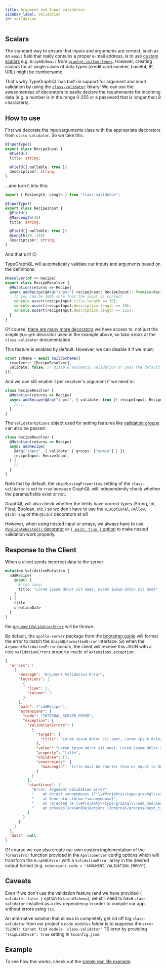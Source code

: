 ```yaml
---
title: Argument and Input validation
sidebar_label: Validation
id: validation
---
```


## Scalars

The standard way to ensure that inputs and arguments are correct, such as an `email` field that really contains a proper e-mail address, is to use [custom scalars](https://github.com/MichalLytek/type-graphql/blob/master/docs/scalars.md) e.g. `GraphQLEmail` from [`graphql-custom-types`](https://github.com/stylesuxx/graphql-custom-types). However, creating scalars for all single cases of data types (credit card number, base64, IP, URL) might be cumbersome.

That's why TypeGraphQL has built-in support for argument and input validation by using the [`class-validator`](https://github.com/typestack/class-validator) library! We can use the awesomeness of decorators to easily declare the requirements for incoming data (e.g. a number is in the range 0-255 or a password that is longer than 8 characters).

## How to use

First we decorate the input/arguments class with the appropriate decorators from `class-validator`. So we take this:

```typescript
@InputType()
export class RecipeInput {
  @Field()
  title: string;

  @Field({ nullable: true })
  description?: string;
}
```

...and turn it into this:

```typescript
import { MaxLength, Length } from "class-validator";

@InputType()
export class RecipeInput {
  @Field()
  @MaxLength(30)
  title: string;

  @Field({ nullable: true })
  @Length(30, 255)
  description?: string;
}
```

And that's it! 😉

TypeGraphQL will automatically validate our inputs and arguments based on the definitions:

```typescript
@Resolver(of => Recipe)
export class RecipeResolver {
  @Mutation(returns => Recipe)
  async addRecipe(@Arg("input") recipeInput: RecipeInput): Promise<Recipe> {
    // you can be 100% sure that the input is correct
    console.assert(recipeInput.title.length <= 30);
    console.assert(recipeInput.description.length >= 30);
    console.assert(recipeInput.description.length <= 255);
  }
}
```

Of course, [there are many more decorators](https://github.com/typestack/class-validator#validation-decorators) we have access to, not just the simple `@Length` decorator used in the example above, so take a look at the `class-validator` documentation.

This feature is enabled by default. However, we can disable it if we must:

```typescript
const schema = await buildSchema({
  resolvers: [RecipeResolver],
  validate: false, // disable automatic validation or pass the default config object
});
```

And we can still enable it per resolver's argument if we need to:

```typescript
class RecipeResolver {
  @Mutation(returns => Recipe)
  async addRecipe(@Arg("input", { validate: true }) recipeInput: RecipeInput) {
    // ...
  }
}
```

The `ValidatorOptions` object used for setting features like [validation groups](https://github.com/typestack/class-validator#validation-groups) can also be passed:

```typescript
class RecipeResolver {
  @Mutation(returns => Recipe)
  async addRecipe(
    @Arg("input", { validate: { groups: ["admin"] } })
    recipeInput: RecipeInput,
  ) {
    // ...
  }
}
```

Note that by default, the `skipMissingProperties` setting of the `class-validator` is set to `true` because GraphQL will independently check whether the params/fields exist or not.

GraphQL will also check whether the fields have correct types (String, Int, Float, Boolean, etc.) so we don't have to use the `@IsOptional`, `@Allow`, `@IsString` or the `@IsInt` decorators at all!

However, when using nested input or arrays, we always have to use [`@ValidateNested()` decorator](https://github.com/typestack/class-validator#validating-nested-objects) or [`{ each: true }` option](https://github.com/typestack/class-validator#validating-arrays) to make nested validation work properly.

## Response to the Client

When a client sends incorrect data to the server:

```graphql
mutation ValidationMutation {
  addRecipe(
    input: {
      # too long!
      title: "Lorem ipsum dolor sit amet, Lorem ipsum dolor sit amet"
    }
  ) {
    title
    creationDate
  }
}
```

the [`ArgumentValidationError`](https://github.com/MichalLytek/type-graphql/blob/master/src/errors/ArgumentValidationError.ts) will be thrown.

By default, the `apollo-server` package from the [bootstrap guide](bootstrap.md) will format the error to match the `GraphQLFormattedError` interface. So when the `ArgumentValidationError` occurs, the client will receive this JSON with a nice `validationErrors` property inside of `extensions.exception`:

```json
{
  "errors": [
    {
      "message": "Argument Validation Error",
      "locations": [
        {
          "line": 2,
          "column": 3
        }
      ],
      "path": ["addRecipe"],
      "extensions": {
        "code": "INTERNAL_SERVER_ERROR",
        "exception": {
          "validationErrors": [
            {
              "target": {
                "title": "Lorem ipsum dolor sit amet, Lorem ipsum dolor sit amet"
              },
              "value": "Lorem ipsum dolor sit amet, Lorem ipsum dolor sit amet",
              "property": "title",
              "children": [],
              "constraints": {
                "maxLength": "title must be shorter than or equal to 30 characters"
              }
            }
          ],
          "stacktrace": [
            "Error: Argument Validation Error",
            "    at Object.<anonymous> (F:\\#Projekty\\type-graphql\\src\\resolvers\\validate-arg.ts:29:11)",
            "    at Generator.throw (<anonymous>)",
            "    at rejected (F:\\#Projekty\\type-graphql\\node_modules\\tslib\\tslib.js:105:69)",
            "    at processTicksAndRejections (internal/process/next_tick.js:81:5)"
          ]
        }
      }
    }
  ],
  "data": null
}
```

Of course we can also create our own custom implementation of the `formatError` function provided in the `ApolloServer` config options which will transform the `GraphQLError` with a `ValidationError` array in the desired output format (e.g. `extensions.code = "ARGUMENT_VALIDATION_ERROR"`).

## Caveats

Even if we don't use the validation feature (and we have provided `{ validate: false }` option to `buildSchema`), we still need to have `class-validator` installed as a dev dependency in order to compile our app without errors using `tsc`.

An alternative solution that allows to completely get rid off big `class-validator` from our project's `node_modules` folder is to suppress the `error TS2307: Cannot find module 'class-validator'` TS error by providing `"skipLibCheck": true` setting in `tsconfig.json`.

## Example

To see how this works, check out the [simple real life example](https://github.com/MichalLytek/type-graphql/tree/master/examples/automatic-validation).
